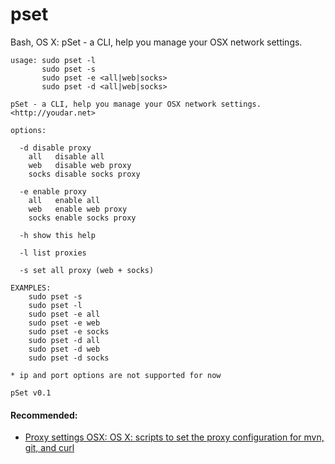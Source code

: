 # pset
Bash, OS X: pSet - a CLI, help you manage your OSX network settings.

```
usage: sudo pset -l
       sudo pset -s
       sudo pset -e <all|web|socks>
       sudo pset -d <all|web|socks>

pSet - a CLI, help you manage your OSX network settings. <http://youdar.net>

options:

  -d disable proxy
    all   disable all
    web   disable web proxy
    socks disable socks proxy

  -e enable proxy
    all   enable all
    web   enable web proxy
    socks enable socks proxy

  -h show this help

  -l list proxies
  
  -s set all proxy (web + socks)

EXAMPLES:
    sudo pset -s
    sudo pset -l
    sudo pset -e all
    sudo pset -e web
    sudo pset -e socks
    sudo pset -d all
    sudo pset -d web
    sudo pset -d socks

* ip and port options are not supported for now

pSet v0.1
```

#### Recommended:

- [Proxy settings OSX: OS X: scripts to set the proxy configuration for mvn, git, and curl](https://github.com/kontrafiktion/proxy-settings-osx)
